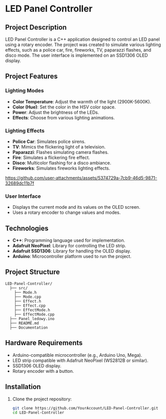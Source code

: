 # LED Panel Controller

## Project Description
LED Panel Controller is a C++ application designed to control an LED panel using a rotary encoder. The project was created to simulate various lighting effects, such as a police car, fire, fireworks, TV, paparazzi flashes, and disco mode. The user interface is implemented on an SSD1306 OLED display.

## Project Features

### Lighting Modes
- **Color Temperature**: Adjust the warmth of the light (2900K-5600K).
- **Color (Hue)**: Set the color in the HSV color space.
- **Power**: Adjust the brightness of the LEDs.
- **Effects**: Choose from various lighting animations.

### Lighting Effects
- **Police Car**: Simulates police sirens.
- **TV**: Mimics the flickering light of a television.
- **Paparazzi**: Flashes simulating camera flashes.
- **Fire**: Simulates a flickering fire effect.
- **Disco**: Multicolor flashing for a disco ambiance.
- **Fireworks**: Simulates fireworks lighting effects.


https://github.com/user-attachments/assets/5374729a-7cb9-46d5-9871-32689dc11b7f


### User Interface
- Displays the current mode and its values on the OLED screen.
- Uses a rotary encoder to change values and modes.

## Technologies
- **C++**: Programming language used for implementation.
- **Adafruit NeoPixel**: Library for controlling the LED strip.
- **Adafruit SSD1306**: Library for handling the OLED display.
- **Arduino**: Microcontroller platform used to run the project.

## Project Structure
```
LED-Panel-Controller/
  ├── src/
    ├── Mode.h 
    ├── Mode.cpp
    ├── Effect.h
    ├── Effect.cpp
    ├── EffectMode.h
    ├── EffectMode.cpp
  ├── Panel_ledowy.ino
  ├── README.md
  ├── Documentation
```

## Hardware Requirements
- Arduino-compatible microcontroller (e.g., Arduino Uno, Mega).
- LED strip compatible with Adafruit NeoPixel (WS2812B or similar).
- SSD1306 OLED display.
- Rotary encoder with a button.

## Installation
1. Clone the project repository:
   ```bash
   git clone https://github.com/YourAccount/LED-Panel-Controller.git
   cd LED-Panel-Controller
   
